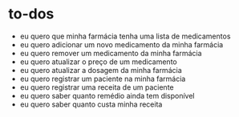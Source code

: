 # to-dos

- eu quero que minha farmácia tenha uma lista de medicamentos
- eu quero adicionar um novo medicamento da minha farmácia
- eu quero remover um medicamento da minha farmácia
- eu quero atualizar o preço de um medicamento
- eu quero atualizar a dosagem da minha farmácia
- eu quero registrar um paciente na minha farmácia
- eu quero registrar uma receita de um paciente
- eu quero saber quanto remédio ainda tem disponível
- eu quero saber quanto custa minha receita